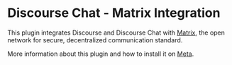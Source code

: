 # Discourse Chat - Matrix Integration

This plugin integrates Discourse and Discourse Chat with [Matrix](https://matrix.org/),
the open network for secure, decentralized communication standard.

More information about this plugin and how to install it on
[Meta](https://meta.discourse.org/t/TODO).
